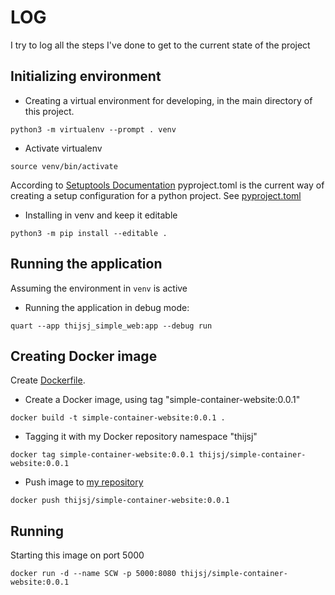 # LOG

I try to log all the steps I've done to get to the current state of the project

## Initializing environment

- Creating a virtual environment for developing, in the main directory of this project.
```
python3 -m virtualenv --prompt . venv
```

- Activate virtualenv
```
source venv/bin/activate
```

According to [Setuptools Documentation](https://setuptools.pypa.io/en/latest/index.html) pyproject.toml is the current way of creating a setup configuration for a python project. See [pyproject.toml](../pyproject.toml)

- Installing in venv and keep it editable
```
python3 -m pip install --editable .
```

## Running the application

Assuming the environment in `venv` is active

- Running the application in debug mode:
```
quart --app thijsj_simple_web:app --debug run
```

## Creating Docker image

Create [Dockerfile](../Dockerfile).

- Create a Docker image, using tag "simple-container-website:0.0.1"

```
docker build -t simple-container-website:0.0.1 .
```

- Tagging it with my Docker repository namespace "thijsj"
```
docker tag simple-container-website:0.0.1 thijsj/simple-container-website:0.0.1
```

- Push image to [my repository](https://hub.docker.com/repositories/thijsj)
```
docker push thijsj/simple-container-website:0.0.1
```

## Running

Starting this image on port 5000
```
docker run -d --name SCW -p 5000:8080 thijsj/simple-container-website:0.0.1
```




